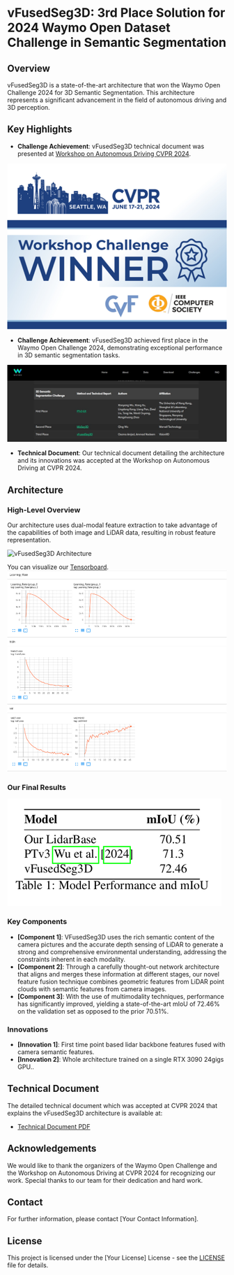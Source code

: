 # vFusedSeg3D: 3rd Place Solution for 2024 Waymo Open Dataset Challenge in Semantic Segmentation

## Overview

vFusedSeg3D is a state-of-the-art architecture that won the Waymo Open Challenge 2024 for 3D Semantic Segmentation. This architecture represents a significant advancement in the field of autonomous driving and 3D perception.

## Key Highlights

- **Challenge Achievement**: vFusedSeg3D technical document was presented at [Workshop on Autonomous Driving CVPR 2024](https://cvpr2024.wad.vision/). 

![CVPR Workshop challange Winners](images/CVPR%20Winner%20Weibo%205.jpg)

- **Challenge Achievement**: vFusedSeg3D achieved first place in the Waymo Open Challenge 2024, demonstrating exceptional performance in 3D semantic segmentation tasks.

![Waymo Open Dataset Challange 2024 Leaderboard](images/1718943951379.jpeg)

- **Technical Document**: Our technical document detailing the architecture and its innovations was accepted at the Workshop on Autonomous Driving at CVPR 2024.

## Architecture

### High-Level Overview

Our architecture uses dual-modal feature extraction to take advantage of the capabilities of both image and LiDAR data, resulting in robust feature representation.


![vFusedSeg3D Architecture](images/new_vfusedSeg3d.png)


You can visualize our [Tensorboard]([https://cvpr2024.wad.vision/](https://huggingface.co/Osama99/vFusedSeg3D/tensorboard?params=timeseries#frame)). 
![Tensorboard](images/tensorboard.png)

### Our Final Results

![vFusedSeg3D results](images/results.png)

### Key Components

- **[Component 1]**: VFusedSeg3D uses the rich semantic content of the camera pictures and the accurate depth sensing of LiDAR to generate a strong and comprehensive environmental understanding, addressing the constraints inherent in each modality.
- **[Component 2]**: Through a carefully thought-out network architecture that aligns and merges these information at different stages, our novel feature fusion technique combines geometric features from LiDAR point clouds with semantic features from camera images.
- **[Component 3]**: With the use of multimodality techniques, performance has significantly improved, yielding a state-of-the-art mIoU of 72.46% on the validation set as opposed to the prior 70.51%.

### Innovations

- **[Innovation 1]**: First time point based lidar backbone features fused with camera semantic features.
- **[Innovation 2]**: Whole architecture trained on a single RTX 3090 24gigs GPU..

## Technical Document

The detailed technical document which was accepted at CVPR 2024 that explains the vFusedSeg3D architecture is available at:

- [Technical Document PDF](https://cvpr2024.wad.vision/)

## Acknowledgements

We would like to thank the organizers of the Waymo Open Challenge and the Workshop on Autonomous Driving at CVPR 2024 for recognizing our work. Special thanks to our team for their dedication and hard work.

## Contact

For further information, please contact [Your Contact Information].

## License

This project is licensed under the [Your License] License - see the [LICENSE](LICENSE) file for details.

